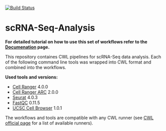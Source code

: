 [![Build Status](https://travis-ci.com/Barski-lab/scRNA-Seq-Analysis.svg?branch=main)](https://travis-ci.com/Barski-lab/scRNA-Seq-Analysis)
# scRNA-Seq-Analysis

**For detailed tutorial on how to use this set of workflows refer to the [Documenation](https://barski-lab.github.io/scRNA-Seq-Analysis/) page.**

This repository containes CWL pipelines for scRNA-Seq data analysis. Each of the following command line tools was wrapped into CWL format and combined into the workflows.

**Used tools and versions:**
- [Cell Ranger](https://support.10xgenomics.com/single-cell-gene-expression/software/overview/welcome) 4.0.0
- [Cell Ranger ARC](https://support.10xgenomics.com/single-cell-multiome-atac-gex/software/overview/welcome) 2.0.0
- [Seurat](https://satijalab.org/seurat/) 4.0.3
- [FastQC](https://www.bioinformatics.babraham.ac.uk/projects/fastqc/) 0.11.5
- [UCSC Cell Browser](https://github.com/maximilianh/cellBrowser) 1.0.1

The workflows and tools are compatible with any CWL runner (see [CWL official page](https://www.commonwl.org/#Implementations) for a list of available runners).